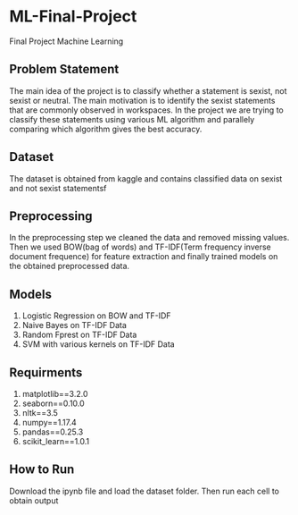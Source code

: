 # ML-Final-Project
Final Project Machine Learning


## Problem Statement
The main idea of the project is to classify whether a statement is sexist, not sexist or neutral. The main motivation is to identify the sexist statements
that are commonly observed in workspaces. In the project we are trying to classify these statements using various ML algorithm and parallely comparing which algorithm
gives the best accuracy.

## Dataset
The dataset is obtained from kaggle and contains classified data on sexist and not sexist statementsf

## Preprocessing
In the preprocessing step we cleaned the data and removed missing values. Then we used BOW(bag of words) and TF-IDF(Term frequency inverse document frequence) for 
feature extraction and finally trained models on the obtained preprocessed data.

## Models
1. Logistic Regression on BOW and TF-IDF
3. Naive Bayes on TF-IDF Data
2. Random Fprest on TF-IDF Data
3. SVM with various kernels on TF-IDF Data

## Requirments
1. matplotlib==3.2.0
2. seaborn==0.10.0
3. nltk==3.5
4. numpy==1.17.4
5. pandas==0.25.3
6. scikit_learn==1.0.1

## How to Run
Download the ipynb file and load the dataset folder. Then run each cell to obtain output
